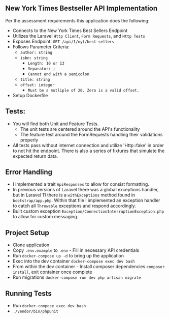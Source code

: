 ## New York Times Bestseller API Implementation

Per the assessment requirements this application does the following:

- Connects to the New York Times Best Sellers Endpoint
- Utilizes the Laravel `Http Client`, `Form Requests`, and `Http Tests`
- Exposes Endpoint: `GET /api/1/nyt/best-sellers`
- Follows Parameter Criteria:
  - `author: string`
  - `isbn: string`
    - `Length: 10 or 13`
    - `Separator: ;`
    - `Cannot end with a semicolon`
  - `title: string`
  - `offset: integer`
    - `Must be a mutliple of 20. Zero is a valid offset.`
- Setup Dockerfile

## Tests:
  - You will find both Unit and Feature Tests.
    - The unit tests are centered around the API's functionality
    - The feature test around the FormRequests handling their validations properly
  - All tests pass without internet connection and utilize 'Http::fake' in order to not hit the endpoint.  There is also a series of fixtures that simulate the expected return data.

## Error Handling
  - I implemented a trait `ApiResponses` to allow for consist formatting.
  - In previous versions of Laravel there was a global exceptions handler, but in Laravel 11 there is a `withExceptions` method found in `bootstrap/app.php`.  Within that file I implemented an exception handler to catch all `Throwable` exceptions and respond accordingly.
  - Built custom exception `Exception/ConnectionInterruptionException.php` to allow for custom messaging.

## Project Setup
- Clone application
- Copy `.env.example` to `.env` - Fill in necessary API credentials
- Run `docker-compose up -d` to bring up the application
- Exec into the dev container `docker-compose exec dev bash`
- From within the dev container - Install composer dependencies `composer install`, exit container once complete
- Run migrations `docker-compose run dev php artisan migrate`

## Running Tests
- Run `docker-compose exec dev bash`
- `./vendor/bin/phpunit`
